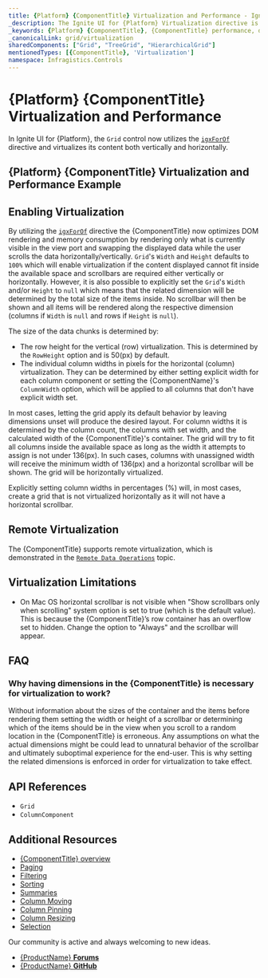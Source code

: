 ```yaml
---
title: {Platform} {ComponentTitle} Virtualization and Performance - Ignite UI for {Platform}
_description: The Ignite UI for {Platform} Virtualization directive is the core mechanic behind the speed & performance of the grid when handling large data sets. Try for free!
_keywords: {Platform} {ComponentTitle}, {ComponentTitle} performance, data table virtualization, ignite ui for {Platform}
_canonicalLink: grid/virtualization
sharedComponents: ["Grid", "TreeGrid", "HierarchicalGrid"]
mentionedTypes: [{ComponentTitle}, 'Virtualization']
namespace: Infragistics.Controls
---
```


# {Platform} {ComponentTitle} Virtualization and Performance

In Ignite UI for {Platform}, the `Grid` control now utilizes the [`igxForOf`]({environment:infragisticsBaseUrl}/classes/igxforofdirective.html) directive and virtualizes its content both vertically and horizontally.

## {Platform} {ComponentTitle} Virtualization and Performance Example

<code-view style="height:550px"
           data-demos-base-url="{environment:demosBaseUrl}"
           iframe-src="{environment:demosBaseUrl}/grid/grid-sample-2"
           alt="{Platform} {ComponentTitle} Virtualization and Performance Example">
</code-view>

<div class="divider--half"></div>

## Enabling Virtualization

By utilizing the [`igxForOf`]({environment:infragisticsBaseUrl}/classes/igxforofdirective.html) directive the {ComponentTitle} now optimizes DOM rendering and memory consumption by rendering only what is currently visible in the view port and swapping the displayed data while the user scrolls the data horizontally/vertically. `Grid`'s `Width` and `Height` defaults to `100%` which will enable virtualization if the content displayed cannot fit inside the available space and scrollbars are required either vertically or horizontally. However, it is also possible to explicitly set the `Grid`'s `Width` and/or `Height` to `null` which means that the related dimension will be determined by the total size of the items inside. No scrollbar will then be shown and all items will be rendered along the respective dimension (columns if `Width` is `null` and rows if `Height` is `null`).

The size of the data chunks is determined by:

*   The row height for the vertical (row) virtualization. This is determined by the `RowHeight` option and is 50(px) by default.
*   The individual column widths in pixels for the horizontal (column) virtualization. They can be determined by either setting explicit width for each column component or setting the {ComponentName}'s `ColumnWidth` option, which will be applied to all columns that don't have explicit width set.

In most cases, letting the grid apply its default behavior by leaving dimensions unset will produce the desired layout. For column widths it is determined by the column count, the columns with set width, and the calculated width of the {ComponentTitle}'s container. The grid will try to fit all columns inside the available space as long as the width it attempts to assign is not under 136(px). In such cases, columns with unassigned width will receive the minimum width of 136(px) and a horizontal scrollbar will be shown. The grid will be horizontally virtualized.

Explicitly setting column widths in percentages (%) will, in most cases, create a grid that is not virtualized horizontally as it will not have a horizontal scrollbar.

## Remote Virtualization

The {ComponentTitle} supports remote virtualization, which is demonstrated in the [`Remote Data Operations`](remote-data-operations.md) topic.

## Virtualization Limitations

*   On Mac OS horizontal scrollbar is not visible when "Show scrollbars only when scrolling" system option is set to true (which is the default value). This is because the {ComponentTitle}’s row container has an overflow set to hidden. Change the option to "Always" and the scrollbar will appear.

## FAQ

### Why having dimensions in the {ComponentTitle} is necessary for virtualization to work?

Without information about the sizes of the container and the items before rendering them setting the width or height of a scrollbar or determining which of the items should be in the view when you scroll to a random location in the {ComponentTitle} is erroneous. Any assumptions on what the actual dimensions might be could lead to unnatural behavior of the scrollbar and ultimately suboptimal experience for the end-user. This is why setting the related dimensions is enforced in order for virtualization to take effect.

<div class="divider--half"></div>

## API References
* `Grid`
* `ColumnComponent`

## Additional Resources
<div class="divider--half"></div>

* [{ComponentTitle} overview]({ComponentTitle}.md)
* [Paging](paging.md)
* [Filtering](filtering.md)
* [Sorting](sorting.md)
* [Summaries](summaries.md)
* [Column Moving](column-moving.md)
* [Column Pinning](column-pinning.md)
* [Column Resizing](column-resizing.md)
* [Selection](selection.md)

<div class="divider--half"></div>
Our community is active and always welcoming to new ideas.

* [{ProductName} **Forums**](https://www.infragistics.com/community/forums/f/ignite-ui-for-{Platform})
* [{ProductName}  **GitHub**](https://github.com/IgniteUI/igniteui-{Platform})